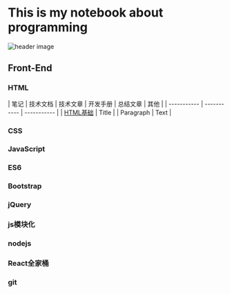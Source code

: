 # This is my notebook about programming

![header image](https://gitee.com/Jeren/cloudimages/raw/master/img/src=http___img.zcool.cn_community_02615958a40690a801219c77b8ed29.jpg@800w_1l_2o_100sh.jpg&refer=http___img.zcool.webp)  

## Front-End

### HTML

| 笔记 | 技术文档 | 技术文章 | 开发手册 | 总结文章 | 其他 |
| ----------- | ----------- | ----------- |
| [HTML基础](https://github.com/linusluis/programming-notes/blob/fa87ff0f0ac957487e6fd9449ca11398c3516d19/Front-End/html/%E5%89%8D%E7%AB%AF%20_%20HTML.md)      | Title       |
| Paragraph   | Text        |  

### CSS

### JavaScript

### ES6

### Bootstrap

### jQuery

### js模块化

### nodejs

### React全家桶

### git  

